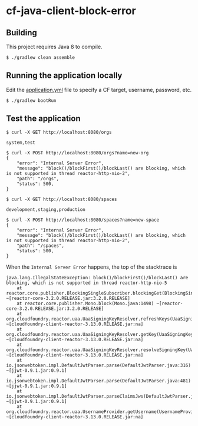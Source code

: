 cf-java-client-block-error
============

## Building

This project requires Java 8 to compile. 

~~~
$ ./gradlew clean assemble
~~~

## Running the application locally

Edit the [application.yml](src/main/resources/application.yml) file to specify a CF target, username, password, etc.

~~~
$ ./gradlew bootRun
~~~

## Test the application

~~~
$ curl -X GET http://localhost:8080/orgs

system,test

$ curl -X POST http://localhost:8080/orgs?name=new-org
{
    "error": "Internal Server Error",
    "message": "block()/blockFirst()/blockLast() are blocking, which is not supported in thread reactor-http-nio-2",
    "path": "/orgs",
    "status": 500,
}

$ curl -X GET http://localhost:8080/spaces

development,staging,production

$ curl -X POST http://localhost:8080/spaces?name=new-space
{
    "error": "Internal Server Error",
    "message": "block()/blockFirst()/blockLast() are blocking, which is not supported in thread reactor-http-nio-2",
    "path": "/spaces",
    "status": 500,
}
~~~

When the `Internal Server Error` happens, the top of the stacktrace is 

~~~
java.lang.IllegalStateException: block()/blockFirst()/blockLast() are blocking, which is not supported in thread reactor-http-nio-5
	at reactor.core.publisher.BlockingSingleSubscriber.blockingGet(BlockingSingleSubscriber.java:111) ~[reactor-core-3.2.0.RELEASE.jar:3.2.0.RELEASE]
	at reactor.core.publisher.Mono.block(Mono.java:1498) ~[reactor-core-3.2.0.RELEASE.jar:3.2.0.RELEASE]
	at org.cloudfoundry.reactor.uaa.UaaSigningKeyResolver.refreshKeys(UaaSigningKeyResolver.java:107) ~[cloudfoundry-client-reactor-3.13.0.RELEASE.jar:na]
	at org.cloudfoundry.reactor.uaa.UaaSigningKeyResolver.getKey(UaaSigningKeyResolver.java:89) ~[cloudfoundry-client-reactor-3.13.0.RELEASE.jar:na]
	at org.cloudfoundry.reactor.uaa.UaaSigningKeyResolver.resolveSigningKey(UaaSigningKeyResolver.java:59) ~[cloudfoundry-client-reactor-3.13.0.RELEASE.jar:na]
	at io.jsonwebtoken.impl.DefaultJwtParser.parse(DefaultJwtParser.java:316) ~[jjwt-0.9.1.jar:0.9.1]
	at io.jsonwebtoken.impl.DefaultJwtParser.parse(DefaultJwtParser.java:481) ~[jjwt-0.9.1.jar:0.9.1]
	at io.jsonwebtoken.impl.DefaultJwtParser.parseClaimsJws(DefaultJwtParser.java:541) ~[jjwt-0.9.1.jar:0.9.1]
	at org.cloudfoundry.reactor.uaa.UsernameProvider.getUsername(UsernameProvider.java:71) ~[cloudfoundry-client-reactor-3.13.0.RELEASE.jar:na]
~~~

